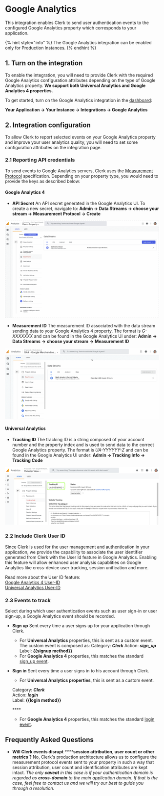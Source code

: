# Google Analytics

This integration enables Clerk to send  user authentication events to the configured Google Analytics property which corresponds to your application.

{% hint style="info" %}
 The Google Analytics integration can be enabled only for Production Instances.
{% endhint %}

## 1. Turn on the integration

To enable the integration, you will need to provide Clerk with the required Google Analytics configuration attributes depending on the type of Google Analytics property. **We support both Universal Analytics and Google Analytics 4 properties.**

To get started, turn on the Google Analytics integration in the [dashboard](https://dashboard.clerk.dev):

**Your Application → Your Instance → Integrations → Google Analytics**

## 2. Integration configuration

To allow Clerk to report selected events on your Google Analytics property and improve your user analytics quality, you will need to set some configuration attributes on the integration page.

### 2.1 Reporting API credentials

To send events to Google Analytics servers, Clerk uses the [Measurement Protocol](https://developers.google.com/analytics/devguides/collection/protocol/v1) specification. Depending on your property type, you would need to provide the keys as described below:

#### Google Analytics 4 

* **API Secret** An API secret generated in the Google Analytics UI. To create a new secret, navigate to: **Admin → Data Streams → choose your stream → Measurement Protocol → Create**

![API Secret generation](../.gitbook/assets/api_secret.gif)

* **Measurement ID** The measurement ID associated with the data stream sending data to your Google Analytics 4 property. The format is _G-XXXXXXX_ and can be found in the Google Analytics UI under: **Admin** **→** **Data Streams** **→** **choose your stream** **→** **Measurement ID**

![Measurement ID](../.gitbook/assets/measurement_id.gif)

#### Universal Analytics

* **Tracking ID** The tracking ID is a string composed of your account number and the property index and is used to send data to the correct Google Analytics property. The format is _UA-YYYYYY-Z_ and can be found in the Google Analytics UI under: **Admin → Tracking Info → Tracking Code** 

![Tracking ID](../.gitbook/assets/image%20%285%29.png)

### 2.2 Include Clerk User ID

Since Clerk is used for the user management and authentication in your application, we provide the capability to associate the user identifier generated from Clerk with the User Id feature in Google Analytics. Enabling this feature will allow enhanced user analysis capablities on Google Analytics like cross-device user tracking, session unification and more.

Read more about the User ID feature:  
[Google Analytics 4 User-ID  
](https://support.google.com/analytics/answer/9213390)[Universal Analytics User-ID](https://support.google.com/analytics/answer/3123662?hl=en)

### 2.3 Events to track

Select during which user authentication events such as user sign-in or user sign-up, a Google Analytics event should be recorded.

* **Sign up** Sent every time a user signs up for your application through Clerk. 
  * For **Universal Analytics** properties, this is sent as a custom event. The custom event is composed as: Category: _**Clerk**_ Action: _**sign\_up**_ Label: **{{signup method}}** 
  * For **Google Analytics 4** properties, this matches the standard [sign\_up event](https://developers.google.com/analytics/devguides/collection/ga4/reference/events#sign_up).  
* **Sign in** Sent every time a user signs in to his account through Clerk. 
  *  For **Universal Analytics properties**, this is sent as a custom event.

    Category: _**Clerk**_  
    Action: _**login**_  
    Label: **{{login method}}**

    \*\*\*\*

  * For **Google Analytics 4** properties, this matches the standard [login event](https://developers.google.com/analytics/devguides/collection/ga4/reference/events#login).

## Frequently Asked Questions

* **Will Clerk events disrupt** _****_**session attribution, user count or other metrics  ?** No, Clerk's production architecture allows us to configure the measurement protocol events sent to your property in such a way that session attribution, user count and identification attributes are kept intact.   _The only **caveat** in this case is if your authentication domain is regarded as **cross-domain** to the main application domain. If that is the case, feel free to contact us and we will try our best to guide you through a resolution._



